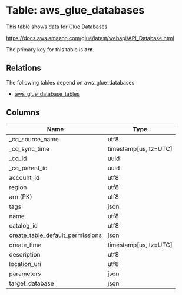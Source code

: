 # Table: aws_glue_databases

This table shows data for Glue Databases.

https://docs.aws.amazon.com/glue/latest/webapi/API_Database.html

The primary key for this table is **arn**.

## Relations

The following tables depend on aws_glue_databases:
  - [aws_glue_database_tables](aws_glue_database_tables)

## Columns

| Name          | Type          |
| ------------- | ------------- |
|_cq_source_name|utf8|
|_cq_sync_time|timestamp[us, tz=UTC]|
|_cq_id|uuid|
|_cq_parent_id|uuid|
|account_id|utf8|
|region|utf8|
|arn (PK)|utf8|
|tags|json|
|name|utf8|
|catalog_id|utf8|
|create_table_default_permissions|json|
|create_time|timestamp[us, tz=UTC]|
|description|utf8|
|location_uri|utf8|
|parameters|json|
|target_database|json|
